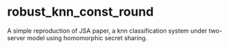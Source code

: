 # robust_knn_const_round
A simple reproduction of JSA paper, a knn classification system under two-server model using homomorphic secret sharing.
